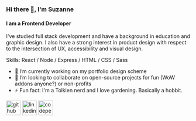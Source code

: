 ### Hi there 👋, I'm Suzanne
#### I am a Frontend Developer
I've studied full stack development and have a background in education and graphic design. I also have a strong interest in product design with respect to the intersection of UX, accessibility and visual design.

Skills: React / Node / Express / HTML / CSS / Sass

- 🔭 I’m currently working on my portfolio design scheme 
- 👯 I’m looking to collaborate on open-source projects for fun (WoW addons anyone?) or non-profits 
- ⚡ Fun fact: I'm a Tolkien nerd and I love gardening. Basically a hobbit. 


[<img src='https://cdn.jsdelivr.net/npm/simple-icons@3.0.1/icons/github.svg' alt='github' height='40'>](https://github.com/suzannecabral)  [<img src='https://cdn.jsdelivr.net/npm/simple-icons@3.0.1/icons/linkedin.svg' alt='linkedin' height='40'>](https://www.linkedin.com/in/https://www.linkedin.com/in/suzanne-cabral//)  [<img src='https://cdn.jsdelivr.net/npm/simple-icons@3.0.1/icons/codepen.svg' alt='codepen' height='40'>](https://codepen.io/suzanne-cabral)  
